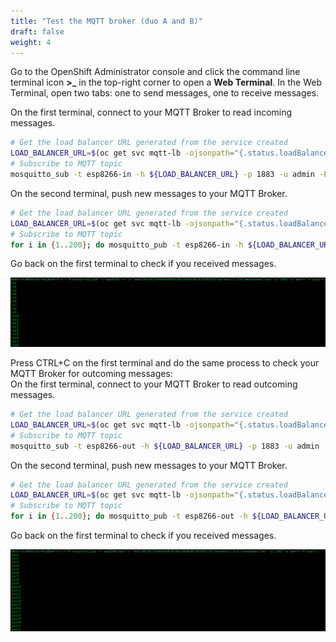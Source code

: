 ```yaml
---
title: "Test the MQTT broker (duo A and B)"
draft: false
weight: 4
---
```


Go to the OpenShift Administrator console and click the command line terminal icon **>_** in the top-right corner to open a **Web Terminal**.
In the Web Terminal, open two tabs: one to send messages, one to receive messages.

On the first terminal, connect to your MQTT Broker to read incoming messages.

```sh
# Get the load balancer URL generated from the service created
LOAD_BALANCER_URL=$(oc get svc mqtt-lb -ojsonpath="{.status.loadBalancer.ingress[0].hostname}")
# Subscribe to MQTT topic
mosquitto_sub -t esp8266-in -h ${LOAD_BALANCER_URL} -p 1883 -u admin -P public
```

On the second terminal, push new messages to your MQTT Broker.

```sh
# Get the load balancer URL generated from the service created
LOAD_BALANCER_URL=$(oc get svc mqtt-lb -ojsonpath="{.status.loadBalancer.ingress[0].hostname}")
# Subscribe to MQTT topic
for i in {1..200}; do mosquitto_pub -t esp8266-in -h ${LOAD_BALANCER_URL} -p 1883 -u admin -P public -m in$i; done
```

Go back on the first terminal to check if you received messages.

![MQTT topi IN](/images/mqtt-sub-in.png)

Press CTRL+C on the first terminal and do the same process to check your MQTT Broker for outcoming messages:  
On the first terminal, connect to your MQTT Broker to read outcoming messages.

```sh
# Get the load balancer URL generated from the service created
LOAD_BALANCER_URL=$(oc get svc mqtt-lb -ojsonpath="{.status.loadBalancer.ingress[0].hostname}")
# Subscribe to MQTT topic
mosquitto_sub -t esp8266-out -h ${LOAD_BALANCER_URL} -p 1883 -u admin -P public
```

On the second terminal, push new messages to your MQTT Broker.

```sh
# Get the load balancer URL generated from the service created
LOAD_BALANCER_URL=$(oc get svc mqtt-lb -ojsonpath="{.status.loadBalancer.ingress[0].hostname}")
# Subscribe to MQTT topic
for i in {1..200}; do mosquitto_pub -t esp8266-out -h ${LOAD_BALANCER_URL} -p 1883 -u admin -P public -m out$i; done
```

Go back on the first terminal to check if you received messages.

![MQTT topi OUT](/images/mqtt-sub-out.png)